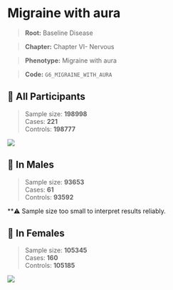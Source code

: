 # Migraine with aura

> **Root:** Baseline Disease  

> **Chapter:** Chapter VI- Nervous  

> **Phenotype:** Migraine with aura  

> **Code:** `G6_MIGRAINE_WITH_AURA`

## 🧪 All Participants  
> Sample size: **198998**  
> Cases: **221**  
> Controls: **198777**
<img src="/Disease/Figures/ALL/Incidence/G6_MIGRAINE_WITH_AURA.png"/>
<CsvTable src="/public/Disease/Data/ALL/Incidence/COX_G6_MIGRAINE_WITH_AURA.csv" label="🔍 View full results" />

## 👨 In Males  
> Sample size: **93653**  
> Cases: **61**  
> Controls: **93592**

**⚠️ Sample size too small to interpret results reliably.


## 👩 In Females  
> Sample size: **105345**  
> Cases: **160**  
> Controls: **105185**
<img src="/Disease/Figures/Female/Incidence/G6_MIGRAINE_WITH_AURA.png"/>
<CsvTable src="/public/Disease/Data/Female/Incidence/COX_G6_MIGRAINE_WITH_AURA.csv" label="🔍 View full results" />

